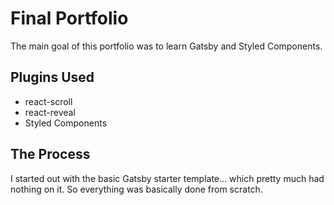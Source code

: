 # Final Portfolio

The main goal of this portfolio was to learn Gatsby and Styled Components.

## Plugins Used
- react-scroll
- react-reveal
- Styled Components

## The Process

I started out with the basic Gatsby starter template... which pretty much had nothing on it. So everything was basically done from scratch.